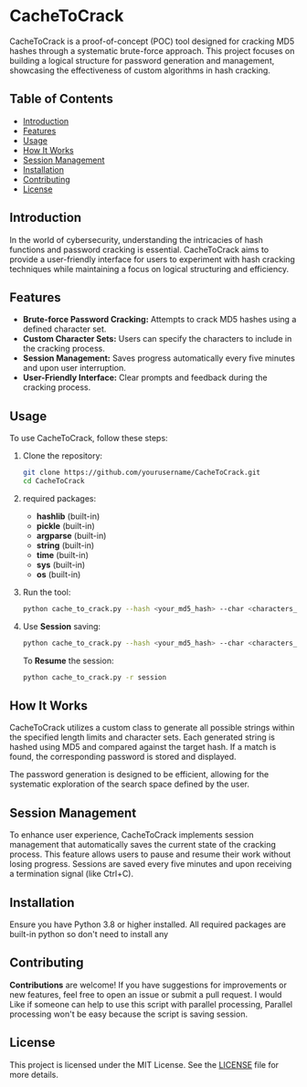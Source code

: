 # CacheToCrack

CacheToCrack is a proof-of-concept (POC) tool designed for cracking MD5 hashes through a systematic brute-force approach. This project focuses on building a logical structure for password generation and management, showcasing the effectiveness of custom algorithms in hash cracking.

## Table of Contents

- [Introduction](#introduction)
- [Features](#features)
- [Usage](#usage)
- [How It Works](#how-it-works)
- [Session Management](#session-management)
- [Installation](#installation)
- [Contributing](#contributing)
- [License](#license)

## Introduction

In the world of cybersecurity, understanding the intricacies of hash functions and password cracking is essential. CacheToCrack aims to provide a user-friendly interface for users to experiment with hash cracking techniques while maintaining a focus on logical structuring and efficiency.

## Features

- **Brute-force Password Cracking:** Attempts to crack MD5 hashes using a defined character set.
- **Custom Character Sets:** Users can specify the characters to include in the cracking process.
- **Session Management:** Saves progress automatically every five minutes and upon user interruption.
- **User-Friendly Interface:** Clear prompts and feedback during the cracking process.

## Usage

To use CacheToCrack, follow these steps:

1. Clone the repository:
   ```bash
   git clone https://github.com/yourusername/CacheToCrack.git
   cd CacheToCrack
   ```

2. required packages:
    - __hashlib__ (built-in)
    - __pickle__ (built-in)
    - __argparse__ (built-in)
    - __string__ (built-in)
    - __time__ (built-in)
    - __sys__ (built-in)
    - __os__ (built-in)

3. Run the tool:
   ```bash
   python cache_to_crack.py --hash <your_md5_hash> --char <characters_to_use> --output <output_file_path>
   ```

4. Use __Session__ saving:
    ```bash
    python cache_to_crack.py --hash <your_md5_hash> --char <characters_to_use> --output <output_file_path> -n session
    ```

    To __Resume__ the session:

    ```bash
    python cache_to_crack.py -r session
    ```


## How It Works

CacheToCrack utilizes a custom class to generate all possible strings within the specified length limits and character sets. Each generated string is hashed using MD5 and compared against the target hash. If a match is found, the corresponding password is stored and displayed.

The password generation is designed to be efficient, allowing for the systematic exploration of the search space defined by the user.

## Session Management

To enhance user experience, CacheToCrack implements session management that automatically saves the current state of the cracking process. This feature allows users to pause and resume their work without losing progress. Sessions are saved every five minutes and upon receiving a termination signal (like Ctrl+C).

## Installation

Ensure you have Python 3.8 or higher installed. All required packages are built-in python so don't need to install any

## Contributing

**Contributions** are welcome! If you have suggestions for improvements or new features, feel free to open an issue or submit a pull request.
I would Like if someone can help to use this script with parallel processing, Parallel processing won't be easy because the script is saving session.

## License

This project is licensed under the MIT License. See the [LICENSE](LICENSE) file for more details.
